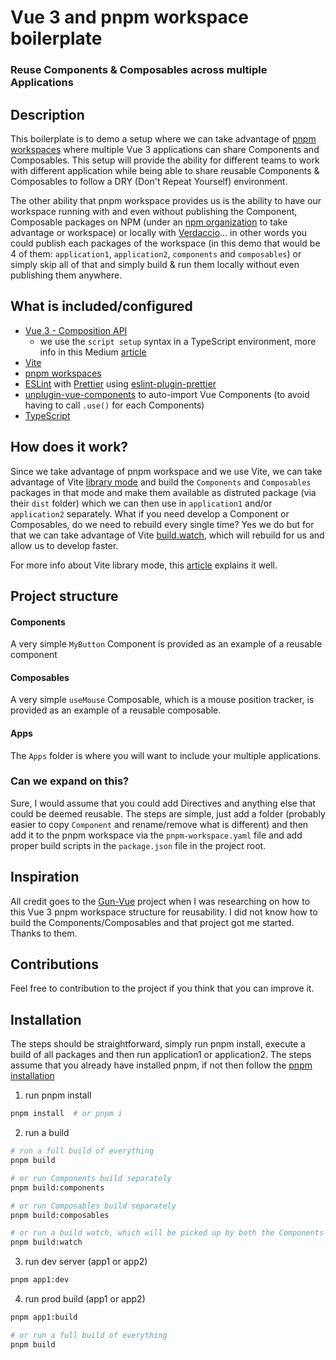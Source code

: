 # Vue 3 and pnpm workspace boilerplate

### Reuse Components & Composables across multiple Applications

## Description

This boilerplate is to demo a setup where we can take advantage of [pnpm workspaces](https://pnpm.io/workspaces) where multiple Vue 3 applications can share Components and Composables. This setup will provide the ability for different teams to work with different application while being able to share reusable Components & Composables to follow a DRY (Don't Repeat Yourself) environment.

The other ability that pnpm workspace provides us is the ability to have our workspace running with and even without publishing the Component, Composable packages on NPM (under an [npm organization](https://docs.npmjs.com/organizations) to take advantage or workspace) or locally with [Verdaccio](https://verdaccio.org/)... in other words you could publish each packages of the workspace (in this demo that would be 4 of them: `application1`, `application2`, `components` and `composables`) or simply skip all of that and simply build & run them locally without even publishing them anywhere.

## What is included/configured

- [Vue 3 - Composition API](https://vuejs.org/api/composition-api-setup.html#composition-api-setup)
  - we use the `script setup` syntax in a TypeScript environment, more info in this Medium [article](https://medium.com/@AzilenTech/using-script-setup-for-vue-3-ec4b6173b7f4)
- [Vite](https://vitejs.dev/)
- [pnpm workspaces](https://pnpm.io/workspaces)
- [ESLint](https://eslint.org/) with [Prettier](https://prettier.io/) using [eslint-plugin-prettier](https://github.com/prettier/eslint-plugin-prettier)
- [unplugin-vue-components](https://github.com/antfu/unplugin-vue-components) to auto-import Vue Components (to avoid having to call `.use()` for each Components)
- [TypeScript](https://www.typescriptlang.org/)

## How does it work?

Since we take advantage of pnpm workspace and we use Vite, we can take advantage of Vite [library mode](https://vitejs.dev/guide/build.html#library-mode) and build the `Components` and `Composables` packages in that mode and make them available as distruted package (via their `dist` folder) which we can then use in `application1` and/or `application2` separately. What if you need develop a Component or Composables, do we need to rebuild every single time? Yes we do but for that we can take advantage of Vite [build.watch](https://vitejs.dev/config/#build-watch), which will rebuild for us and allow us to develop faster.

For more info about Vite library mode, this [article](https://dev.to/josip2312/build-a-typescript-component-library-with-vite-58dh) explains it well.

## Project structure

#### Components

A very simple `MyButton` Component is provided as an example of a reusable component

#### Composables

A very simple `useMouse` Composable, which is a mouse position tracker, is provided as an example of a reusable composable.

#### Apps

The `Apps` folder is where you will want to include your multiple applications.

### Can we expand on this?

Sure, I would assume that you could add Directives and anything else that could be deemed reusable. The steps are simple, just add a folder (probably easier to copy `Component` and rename/remove what is different) and then add it to the pnpm workspace via the `pnpm-workspace.yaml` file and add proper build scripts in the `package.json` file in the project root.

## Inspiration

All credit goes to the [Gun-Vue](https://github.com/DeFUCC/gun-vue) project when I was researching on how to this Vue 3 pnpm workspace structure for reusability. I did not know how to build the Components/Composables and that project got me started. Thanks to them.

## Contributions

Feel free to contribution to the project if you think that you can improve it.

## Installation

The steps should be straightforward, simply run pnpm install, execute a build of all packages and then run application1 or application2. The steps assume that you already have installed pnpm, if not then follow the [pnpm installation](https://pnpm.io/installation)

1. run pnpm install

```sh
pnpm install  # or pnpm i
```

2. run a build

```sh
# run a full build of everything
pnpm build

# or run Components build separately
pnpm build:components

# or run Composables build separately
pnpm build:composables

# or run a build watch, which will be picked up by both the Components & Composables
pnpm build:watch
```

3. run dev server (app1 or app2)

```sh
pnpm app1:dev
```

4. run prod build (app1 or app2)

```sh
pnpm app1:build

# or run a full build of everything
pnpm build
```
